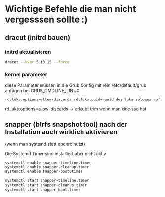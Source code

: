 # Wichtige Befehle die man nicht vergesssen sollte :)

## dracut (initrd bauen)

### initrd aktualisieren
```bash
dracut --kver 5.10.15 --force
``` 
### kernel parameter
diese Parameter müssen in die Grub Config mit rein /etc/default/grub anfügen bei GRUB_CMDLINE_LINUX
```bash
rd.luks.options=allow-discards rd.luks.uuid=<uuid des luks volumes auf dem die root partition liegt>
``` 
rd.luks.options=allow-discards -> erlaubt trim wenn man eine ssd hat

## snapper (btrfs snapshot tool) nach der Installation auch wirklich aktivieren
(wenn man systemd statt openrc nutzt)

Die Systemd Timer sind installiert aber nicht aktiv

```bash
systemctl enable snapper-timeline.timer
systemctl enable snapper-cleanup.timer
systemctl enable snapper-boot.timer

systemctl start snapper-timeline.timer
systemctl start snapper-cleanup.timer
systemctl start snapper-boot.timer
```
